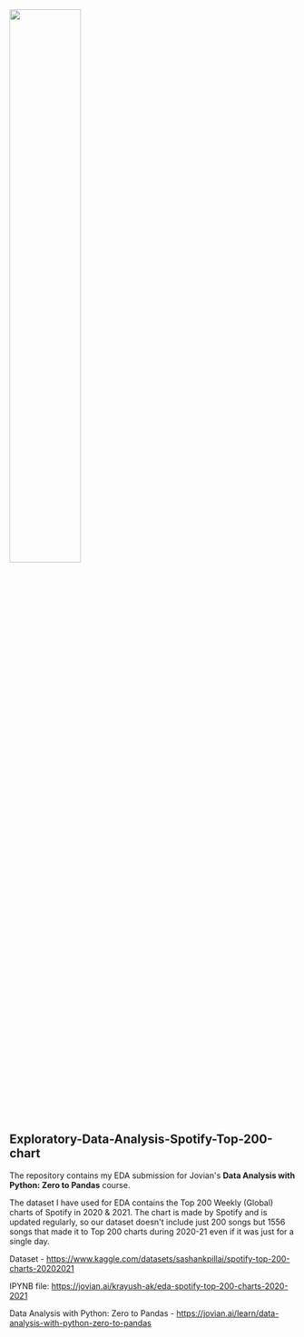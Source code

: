 <img src='https://user-images.githubusercontent.com/51288637/166512312-bbf715ba-f2c8-405b-be67-4c27387abf2a.png' height=50% width=50%>

## Exploratory-Data-Analysis-Spotify-Top-200-chart
The repository contains my EDA submission for Jovian's <b>Data Analysis with Python: Zero to Pandas</b> course.
<br>

The dataset I have used for EDA contains the Top 200 Weekly (Global) charts of Spotify in 2020 & 2021. 
The chart is made by Spotify and is updated regularly, so our dataset doesn't include just 200 songs but 
1556 songs that made it to Top 200 charts during 2020-21 even if it was just for a single day.

Dataset - https://www.kaggle.com/datasets/sashankpillai/spotify-top-200-charts-20202021

IPYNB file: https://jovian.ai/krayush-ak/eda-spotify-top-200-charts-2020-2021

Data Analysis with Python: Zero to Pandas - https://jovian.ai/learn/data-analysis-with-python-zero-to-pandas
